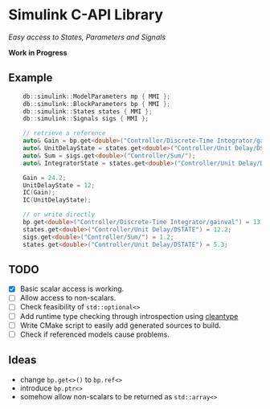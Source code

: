# Simulink C-API Library
<i> Easy access to States, Parameters and Signals</i>

<b> Work in Progress</b>

## Example
```C++
    db::simulink::ModelParameters mp { MMI };
    db::simulink::BlockParameters bp { MMI };
    db::simulink::States states { MMI };
    db::simulink::Signals sigs { MMI };

    // retrieve a reference
    auto& Gain = bp.get<double>("Controller/Discrete-Time Integrator/gainval");
    auto& UnitDelayState = states.get<double>("Controller/Unit Delay/DSTATE");
    auto& Sum = sigs.get<double>("Controller/Sum/");
    auto& IntegratorState = states.get<double>("Controller/Unit Delay/DSTATE");

    Gain = 24.2;
    UnitDelayState = 12;
    IC(Gain);
    IC(UnitDelayState);

    // or write directly
    bp.get<double>("Controller/Discrete-Time Integrator/gainval") = 13.4;
    states.get<double>("Controller/Unit Delay/DSTATE") = 12.2;
    sigs.get<double>("Controller/Sum/") = 1.2;
    states.get<double>("Controller/Unit Delay/DSTATE") = 5.3;
```

## TODO
- [x] Basic scalar access is working.
- [ ] Allow access to non-scalars.
- [ ] Check feasibility of `std::optional<>`
- [ ] Add runtime type checking through introspection using [cleantype](https://github.com/pthom/cleantype)
- [ ] Write CMake script to easily add generated sources to build.
- [ ] Check if referenced models cause problems.

## Ideas
- change `bp.get<>()` to `bp.ref<>`
- introduce `bp.ptr<>`
- somehow allow non-scalars to be returned as `std::array<>`
